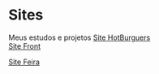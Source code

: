 # Sites
 Meus estudos e projetos
<a href= "https://caioriciati.github.io/Sites/html-css/Exercicios/Desafios/HotBurgers/index.html"> Site HotBurguers </a>
<br>
<a href= "https://caioriciati.github.io/Sites/html-css/Exercicios/Desafios/Front/index.html"> Site Front </a>

<a href= "https://caioriciati.github.io/Sites/feira/index.html"> Site Feira </a>
